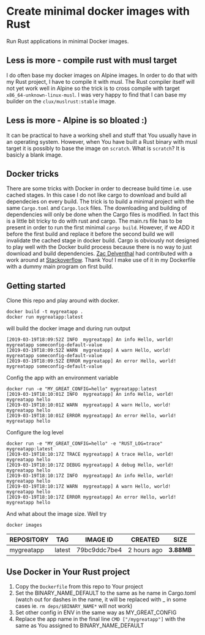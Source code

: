 # Create minimal docker images with Rust

Run Rust applications in minimal Docker images. 

## Less is more - compile rust with musl target

I do often base my docker images on Alpine images. In order to do that with my Rust project, I have to compile it with musl. The Rust compiler itself will not yet work well in Alpine so the trick is to cross compile with target `x86_64-unknown-linux-musl`. I was very happy to find that I can base my builder on the `clux/muslrust:stable` image.

## Less is more - Alpine is so bloated :)

It can be practical to have a working shell and stuff that You usually have in an operating system. However, when You have built a Rust binary with musl target it is possibly to base the image on `scratch`. What is `scratch`? It is basicly a blank image. 

## Docker tricks

There are some tricks with Docker in order to decrease build time i.e. use cached stages. In this case I do not like cargo to download and build all dependecies on every build. The trick is to build a minimal project with the same `Cargo.toml` and `Cargo.lock` files. The downloading and building of dependencies will only be done when the Cargo files is modified. In fact this is a little bit tricky to do with rust and cargo. The main.rs file has to be present in order to run the first minimal `cargo build`. However, if we ADD it before the first build and replace it before the second build we will invalidate the cached stage in docker build. Cargo is obviously not designed to play well with the Docker build process because there is no way to just download and build dependencies. [Zac Delventhal](https://stackoverflow.com/users/4284401/zac-delventhal) had contributed with a work around at [Stackoverflow](https://stackoverflow.com/questions/42130132/can-cargo-download-and-build-dependencies-without-also-building-the-application). Thank You! I make use of it in my Dockerfile with a dummy main program on first build.

## Getting started

Clone this repo and play around with docker.  

```
docker build -t mygreatapp .
docker run mygreatapp:latest
```
will build the docker image and during run output
```
[2019-03-19T18:09:52Z INFO  mygreatapp] An info Hello, world! mygreatapp someconfig-default-value
[2019-03-19T18:09:52Z WARN  mygreatapp] A warn Hello, world! mygreatapp someconfig-default-value
[2019-03-19T18:09:52Z ERROR mygreatapp] An error Hello, world! mygreatapp someconfig-default-value
```

Config the app with an environment variable 
```
docker run -e "MY_GREAT_CONFIG=hello" mygreatapp:latest
[2019-03-19T18:10:01Z INFO  mygreatapp] An info Hello, world! mygreatapp hello
[2019-03-19T18:10:01Z WARN  mygreatapp] A warn Hello, world! mygreatapp hello
[2019-03-19T18:10:01Z ERROR mygreatapp] An error Hello, world! mygreatapp hello
```

Configure the log level
```
docker run -e "MY_GREAT_CONFIG=hello" -e "RUST_LOG=trace" mygreatapp:latest
[2019-03-19T18:10:17Z TRACE mygreatapp] A trace Hello, world! mygreatapp hello
[2019-03-19T18:10:17Z DEBUG mygreatapp] A debug Hello, world! mygreatapp hello
[2019-03-19T18:10:17Z INFO  mygreatapp] An info Hello, world! mygreatapp hello
[2019-03-19T18:10:17Z WARN  mygreatapp] A warn Hello, world! mygreatapp hello
[2019-03-19T18:10:17Z ERROR mygreatapp] An error Hello, world! mygreatapp hello
```
And what about the image size. Well try
``` 
docker images
``` 

|REPOSITORY|TAG|IMAGE ID|CREATED|SIZE|
|----------|---|--------|-------|----|
|mygreatapp|latest|79bc9ddc7be4|2 hours ago|**3.88MB**|

## Use Docker in Your Rust project

1. Copy the `Dockerfile` from this repo to Your project
1. Set the BINARY_NAME_DEFAULT to the same as he name in Cargo.toml (watch out for dashes in the name, it will be replaced with _ in some cases ie. `rm deps/$BINARY_NAME*` will not work)
1. Set other config in ENV in the same way as MY_GREAT_CONFIG 
1. Replace the app name in the final line `CMD ["/mygreatapp"]` with the same as You assigned to BINARY_NAME_DEFAULT
